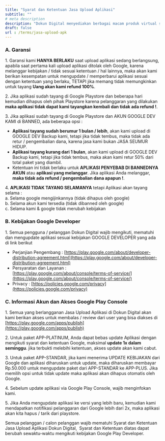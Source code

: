 ```yaml
---
title: "Syarat dan Ketentuan Jasa Upload Aplikasi"
subtitle: ""
# meta description
description: "Dokun Digital menyediakan berbagai macam produk virtual seperti Akun Google Drive Unlimited, Microsoft Office 365, Jasa Upload Aplikasi ke Playstore, Jasa Pembuatan Google Developer, Jasa Download Freepik, CC Google Developer, CC Google Cloud"
draft: false
url : /terms/jasa-upload-apk
---
```


### A. Garansi

1\. Garansi kami **HANYA BERLAKU** saat upload aplikasi sedang berlangsung, apabila saat pertama kali upload aplikasi ditolak oleh Google, karena melanggar kebijakan / tidak sesuai ketentuan / hal lainnya, maka akan kami berikan kesempatan untuk mengupdate / memperbarui aplikasi sesuai dengan ketentuan yang berlaku, TETAPI jika memang tidak memungkinkan untuk tayang **Uang akan kami refund 100%**.

2\. Jika aplikasi sudah tayang di Google Playstore dan beberapa hari kemudian dihapus oleh pihak Playstore karena pelanggaran yang dilakukan **maka aplikasi tidak dapat kami tayangkan kembali dan tidak ada refund !**.

3\. Jika aplikasi sudah tayang di Google Playstore dan AKUN GOOGLE DEV KAMI di BANNED, ada beberapa opsi :

* **Aplikasi tayang sudah berumur 1 bulan / lebih**, akan kami upload di GOOGLE DEV Backup kami, tetapi jika tidak tembus, maka tidak ada retur / pengembalian dana, karena jasa kami bukan JASA SEUMUR HIDUP.
* **Aplikasi tayang kurang dari 1 bulan**, akan kami upload di GOOGLE DEV Backup kami, tetapi jika tidak tembus, maka akan kami retur 50% dari total paket yang diambil.
* Ketentuan ini tidak berlaku untuk **APLIKASI PENYEBAB DI BANNEDNYA AKUN** atau **aplikasi yang melanggar**. Jika aplikasi Anda melanggar, **maka tidak ada refund / pengembalian dana apapun !**.

4\. **APLIKASI TIDAK TAYANG SELAMANYA** tetapi Aplikasi akan tayang selama :  
a. Selama google mengijinkannya (tidak dihapus oleh google)\
b. Selama akun kami tersedia (tidak dibanned oleh google)\
c. Selama kami & google tidak merubah kebijakan

### B. Kebijakan Google Developer

1\. Semua pengguna / pelanggan Dokun Digital wajib mengikuti, mematuhi dan mengupdate aplikasi sesuai kebijakan GOOGLE DEVELOPER yang ada di link berikut

* Perjanjian Pengembang : [https://play.google.com/about/developer-distribution-agreement.html](https://play.google.com/about/developer-distribution-agreement.html)
* Persyaratan dan Layanan : [https://play.google.com/about/console/terms-of-service/](https://play.google.com/about/console/terms-of-service/)
* Privacy : [https://policies.google.com/privacy](https://policies.google.com/privacy)


### C. Informasi Akun dan Akses Google Play Console

1\. Semua yang berlangganan Jasa Upload Aplikasi di Dokun Digital akan kami berikan akses untuk membalas / review dari user yang bisa diakses di [https://play.google.com/apps/publish](https://play.google.com/apps/publish)

2\. Untuk paket APP-PLATINUM, Anda dapat bebas update Aplikasi dengan mengikuti syarat dan ketentuan Google, maksimal **update 1x dalam seminggu**. jika terbukti melebihi ketentuan, akses update akan kami cabut.

3\. Untuk paket APP-STANDAR, jika kami menerima UPDATE KEBIJAKAN dari Google dan aplikasi diharuskan untuk update, maka diharuskan membayar Rp.50.000 untuk mengupdate paket dari APP-STANDAR ke APP-PLUS. Jika memilih opsi untuk tidak update maka aplikasi akan dihapus otomatis oleh Google.

4\. Sebelum update aplikasi via Google Play Console, wajib menginfokan kami.

5\. Jika Anda mengupdate aplikasi ke versi yang lebih baru, kemudian kami mendapatkan notifikasi pelanggaran dari Google lebih dari 2x, maka aplikasi akan kita hapus / tarik dari playstore.

Semua pelanggan / calon pelanggan wajib mematuhi Syarat dan Ketentuan Jasa Upload Aplikasi Dokun Digital,  Syarat dan Ketentuan diatas dapat berubah sewaktu-waktu mengikuti kebijakan Google Play Developer.